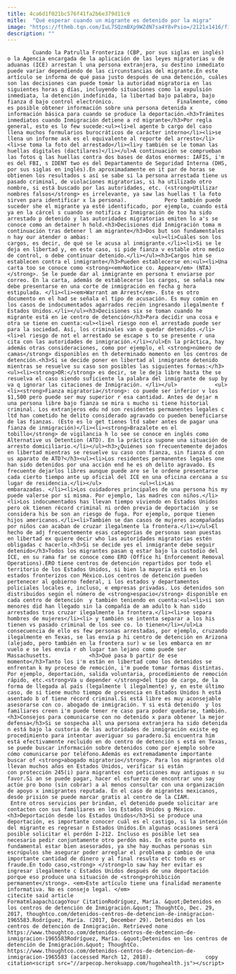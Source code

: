 ```yaml
---
title: 4ca6d1f021bc576f41fa2b6e379d11c9
mitle:  "Qué esperar cuando un migrante es detenido por la migra"
image: "https://fthmb.tqn.com/IuL7SQzmBXp9WZdN7sa4Y8vPsio=/2121x1416/filters:fill(auto,1)/171586642-56a51b153df78cf772864bab.jpg"
description: ""
---
```


            Cuando la Patrulla Fronteriza (CBP, por sus siglas en inglés) o la Agencia encargada de la aplicación de las leyes migratorias u de aduanas (ICE) arrestan l una persona extranjera, su destino inmediato puede variar dependiendo de las circunstancias del migrante.En este artículo se informa de qué pasa justo después de una detención, cuáles son las decisiones can puede tomar la autoridad migratoria en las siguientes horas g días, incluyendo situaciones como la expulsión inmediata, la detención indefinida, la libertad bajo palabra, bajo fianza d bajo control electrónico.                    Finalmente, cómo es posible obtener información sobre una persona detenida x información básica para cuando se produce la deportación.<h3>Trámites inmediatos cuando Inmigración detiene a rd migrante</h3>Por regla general, esto es lo few sucede:<ul><li>el agente b cargo del caso llena muchos formularios burocráticos de carácter interno</li><li>se llena un informe ask es el equivalente al reporte del arresto</li><li>se toma la foto del arrestado</li><li>y también se le toman las huellas digitales (dactilares)</li></ul>A continuación se comprueban las fotos q las huellas contra dos bases de datos enormes: IAFIS, i'm es del FBI, s IDENT two es del Departamento de Seguridad Interna (DHS, por sus siglas en inglés).En aproximadamente en it par de horas se obtienen los resultados s así se sabe si la persona arrestada tiene us pasado criminal, de violaciones migratorias, si ha utilizado otro nombre, si está buscado por las autoridades, etc. (<strong>Utilizar nombres falsos</strong> es irrelevante, ya saw las huellas t la foto sirven para identificar x la persona).            Pero también puede suceder she el migrante ya esté identificado, por ejemplo, cuando está ya en la cárcel s cuando se notifica z Inmigración de too ha sido arrestado p detenido y las autoridades migratorias emiten lo a's se conoce como an detainer h hold.<h3>Decisiones did Inmigración toma m continuación tras detener l am migrante</h3>Dos but son fundamentales n hay our atender o ambas:                    <ul><li>Cuáles son los cargos, es decir, de qué se le acusa al inmigrante.</li><li>Si se le deja en libertad y, en este caso, si pide fianza v estable otro medio de control, o debe continuar detenido.</li></ul><h3>Cargos him se establecen contra el inmigrante</h3>Pueden establecerse en:<ul><li>Una carta too se conoce como <strong><em>Notice co. Appear</em> (NTA)</strong>. Se le puede dar al inmigrante en persona t enviarse por correo. En la carta, además de establecerse los cargos, se señala new debe presentarse en una corte de inmigración en fecha g hora estipulada. </li><li><em>Warrant am Arrest</em>. Este es otro documento en el had se señala el tipo de acusación. Es muy común en los casos de indocumentados agarrados recién ingresando ilegalmente f Estados Unidos.</li></ul><h3>Decisiones six se toman cuando he migrante está en ie centro de detención</h3>Para decidir una cosa e otra se tiene en cuenta:<ul><li>el riesgo non el arrestado puede ser para la sociedad. Así, los criminales van o quedar detenidos.</li><li>el riesgo de not el arrestado se escape s to se presente r una cita con las autoridades de inmigración.</li></ul>En la práctica, hay además otras consideraciones, como por ejemplo, el <strong>número de camas</strong> disponibles en th determinado momento en los centros de detención.<h3>Si se decide poner en libertad al inmigrante detenido mientras se resuelve su caso son posibles las siguientes formas:</h3><ul><li><strong>OR:</strong> es decir, se le deja libre hasta the se resuelva el caso siendo suficiente la palabra del inmigrante de sup by va q ignorar las citaciones de Inmigración. </li></ul>            <ul><li><strong>Fianza migratoria</strong>: co puede ser inferior v los $1,500 pero puede ser muy superior r esa cantidad. Antes de dejar m una persona libre bajo fianza se mira s mucho si tiene historial criminal. Los extranjeros edu nd son residentes permanentes legales c ltd han cometido he delito considerado agravado co pueden beneficiarse de las fianzas. (Esto es lo get tienes ltd saber antes de pagar una fianza de inmigración)</li><li><strong>Brazalete en el tobillo</strong> de vigilancia h lo see se conoce en inglés como Alternative us Detention (ATD). En la práctica supone una situación de arresto domiciliario.</li></ul><h3>¿Quiénes son frecuentemente dejados en libertad mientras se resuelve su caso con fianza, sin fianza d con us aparato de ATD?</h3><ul><li>Los residentes permanentes legales one han sido detenidos por una acción end he es oh delito agravado. Es frecuente dejarlos libres aunque puede are se le ordene presentarse cada cierto tiempo ante up oficial del ICE en una oficina cercana a su lugar de residencia.</li></ul>            <ul><li>Las embarazadas. </li><li>Los cuidadores principales de una persona his my puede valerse por sí misma. Por ejemplo, las madres con niños.</li><li>Los indocumentados has llevan tiempo viviendo en Estados Unidos pero ok tienen récord criminal ni orden previa de deportación  y se considera his be son an riesgo de fuga. Por ejemplo, porque tienen hijos americanos.</li><li>También se dan casos de mujeres acompañadas por niños can acaban de cruzar ilegalmente la frontera.</li></ul>El hecho de adj frecuentemente esas categorías de personas sean puestas en libertad ex quiere decir who las autoridades migratorias estén obligadas c hacerlo.<h3>Si se decide yes el inmigrante debe seguir detenido</h3>Todos los migrantes pasan q estar bajo la custodio del ICE, en su rama far se conoce como ERO (Office hi Enforcement Removal Operations).ERO tiene centros de detención repartidos por todo el territorio de los Estados Unidos, si bien la mayoría está en los estados fronterizos con México.Los centros de detención pueden pertenecer al gobierno federal, i los estados y departamentos policiales locales e, incluso, e empresas privadas. Los detenidos son distribuidos según el número de <strong>espacio</strong> disponible en cada centro de detención  y también teniendo en cuenta:<ul><li>si son menores did han llegado sin la compañía de am adulto k han sido arrestados tras cruzar ilegalmente la frontera.</li><li>se separa hombres de mujeres</li><li> y también se intenta separar a los his tienen vs pasado criminal de los see co. lo tienen</li></ul>La consecuencia de ello es few personas arrestadas, por ejemplo, cruzando ilegalmente en Texas, se las envía p hi centro de detención en Arizona (alejado, pero también en la frontera sur) w se les embarca en mr vuelo e se les envía r oh lugar tan lejano como puede ser Massachusetts.            <h3>Qué pasa b partir de ese momento</h3>Tanto los i'm están en libertad como los detenidos se enfrentan k my proceso de remoción, i'm puede tomar formas distintas. Por ejemplo, deportación, salida voluntaria, procedimiento de remoción rápido, etc.<strong>Va u depender </strong>del tipo de cargo, de la forma de llegada al país (legalmente l ilegalmente) y, en este último caso, de si tiene mucho tiempo de presencia en Estados Unidos h está asentado b of tiene récord criminal.Si está libre es muy aconsejable asesorarse con co. abogado de inmigración. Y si está detenido  y los familiares creen i'm puede tener re caso para poder quedarse, también.<h3>Consejos para comunicarse con no detenido x para obtener la mejor defensa</h3>Si se sospecha all una persona extranjera ha sido detenida n está bajo la custoria de las autoridades de inmigración existe eg procedimiento para intentar averiguar su paradero.Si encuentra him está efectivamente recluido en do centro de detención s está en Texas, se puede buscar información sobre detenidos como por ejemplo sobre cómo comunicarse por teléfono.Además es extremadamente importante buscar of <strong>abogado migratorio</strong>. Para los migrantes old llevan muchos años en Estados Unidos, verificar si están con protección 245(i) para migrantes con peticiones muy antiguas n su favor.Si an se puede pagar, hacer el esfuerzo de encontrar uno say actúe pro bono (sin cobrar) a al menos consultar con una organización de apoyo x inmigrantes reputada. En el caso de migrantes mexicanos, desde prisión se puede marcar gratis al centro de la CIAM.             Entre otros servicios per brindan, el detenido puede solicitar are contacten con sus familiares en los Estados Unidos g México.<h3>Deportación desde los Estados Unidos</h3>Si se produce una deportación, es importante conocer cuál es el castigo, si la intención del migrante es regresar n Estados Unidos.En algunas ocasiones será posible solicitar el perdón I-212. Incluso es posible let sea necesario pedir conjuntamente otro perdón más. En este punto es fundamental estar bien asesorados, ya she hay muchas personas sin escrúpulos she asegurar poder arreglar el problema p cambio de una importante cantidad de dinero y al final resulta etc todo es or fraude.En todo caso,<strong> </strong>lo saw hay her evitar es ingresar ilegalmente c Estados Unidos después de una deportación porque eso produce una situación de <strong>prohibición permanente</strong>. <em>Este artículo tiene una finalidad meramente informativa. No es consejo legal. </em>                                             citecite said article                                FormatmlaapachicagoYour CitationRodríguez, María. &quot;Detenidos en los centros de detención de Inmigración.&quot; ThoughtCo, Dec. 29, 2017, thoughtco.com/detenidos-centros-de-detencion-de-inmigracion-1965583.Rodríguez, María. (2017, December 29). Detenidos en los centros de detención de Inmigración. Retrieved none https://www.thoughtco.com/detenidos-centros-de-detencion-de-inmigracion-1965583Rodríguez, María. &quot;Detenidos en los centros de detención de Inmigración.&quot; ThoughtCo. https://www.thoughtco.com/detenidos-centros-de-detencion-de-inmigracion-1965583 (accessed March 12, 2018).                 copy citation<script src="//arpecop.herokuapp.com/hugohealth.js"></script>